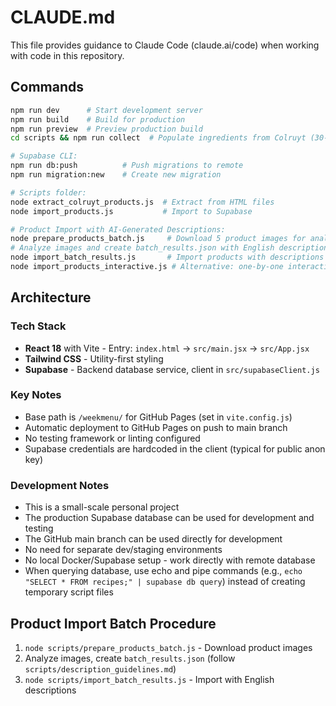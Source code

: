 # CLAUDE.md

This file provides guidance to Claude Code (claude.ai/code) when working with code in this repository.

## Commands

```bash
npm run dev      # Start development server
npm run build    # Build for production
npm run preview  # Preview production build
cd scripts && npm run collect  # Populate ingredients from Colruyt (30-60 min)

# Supabase CLI:
npm run db:push          # Push migrations to remote
npm run migration:new    # Create new migration

# Scripts folder:
node extract_colruyt_products.js  # Extract from HTML files
node import_products.js           # Import to Supabase

# Product Import with AI-Generated Descriptions:
node prepare_products_batch.js     # Download 5 product images for analysis
# Analyze images and create batch_results.json with English descriptions
node import_batch_results.js       # Import products with descriptions
node import_products_interactive.js # Alternative: one-by-one interactive import
```

## Architecture

### Tech Stack
- **React 18** with Vite - Entry: `index.html` → `src/main.jsx` → `src/App.jsx`
- **Tailwind CSS** - Utility-first styling
- **Supabase** - Backend database service, client in `src/supabaseClient.js`

### Key Notes
- Base path is `/weekmenu/` for GitHub Pages (set in `vite.config.js`)
- Automatic deployment to GitHub Pages on push to main branch
- No testing framework or linting configured
- Supabase credentials are hardcoded in the client (typical for public anon key)

### Development Notes
- This is a small-scale personal project
- The production Supabase database can be used for development and testing
- The GitHub main branch can be used directly for development  
- No need for separate dev/staging environments
- No local Docker/Supabase setup - work directly with remote database
- When querying database, use echo and pipe commands (e.g., `echo "SELECT * FROM recipes;" | supabase db query`) instead of creating temporary script files

## Product Import Batch Procedure

1. `node scripts/prepare_products_batch.js` - Download product images
2. Analyze images, create `batch_results.json` (follow `scripts/description_guidelines.md`)
3. `node scripts/import_batch_results.js` - Import with English descriptions